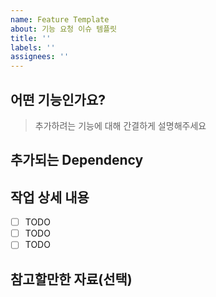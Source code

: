 ```yaml
---
name: Feature Template
about: 기능 요청 이슈 템플릿
title: ''
labels: ''
assignees: ''
---
```


## 어떤 기능인가요?

> 추가하려는 기능에 대해 간결하게 설명해주세요

## 추가되는 Dependency

## 작업 상세 내용

- [ ] TODO
- [ ] TODO
- [ ] TODO

## 참고할만한 자료(선택)
